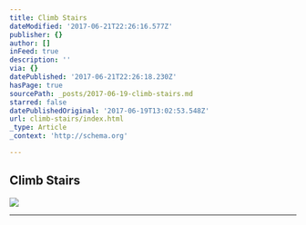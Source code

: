 ```yaml
---
title: Climb Stairs
dateModified: '2017-06-21T22:26:16.577Z'
publisher: {}
author: []
inFeed: true
description: ''
via: {}
datePublished: '2017-06-21T22:26:18.230Z'
hasPage: true
sourcePath: _posts/2017-06-19-climb-stairs.md
starred: false
datePublishedOriginal: '2017-06-19T13:02:53.548Z'
url: climb-stairs/index.html
_type: Article
_context: 'http://schema.org'

---
```

## Climb Stairs
![](https://the-grid-user-content.s3-us-west-2.amazonaws.com/f2ca241d-16b9-4add-b793-ec64be45f760.jpg)

---